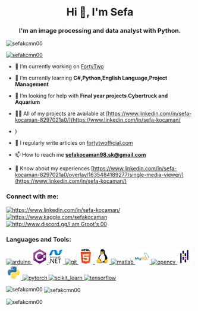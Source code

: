 <h1 align="center">Hi 👋, I'm Sefa</h1>
<h3 align="center">I'm an image processing and data analyst with Python.</h3>

<p align="left"> <img src="https://komarev.com/ghpvc/?username=sefakcmn00&label=Profile%20views&color=0e75b6&style=flat" alt="sefakcmn00" /> </p>

<p align="left"> <a href="https://github.com/ryo-ma/github-profile-trophy"><img src="https://github-profile-trophy.vercel.app/?username=sefakcmn00" alt="sefakcmn00" /></a> </p>

- 🔭 I’m currently working on [FortyTwo](fortytwofficial.com)

- 🌱 I’m currently learning **C#,Python,English Language,Project Management**

- 🤝 I’m looking for help with **Final year projects Cybertruck and Aquarium**

- 👨‍💻 All of my projects are available at [https://www.linkedin.com/in/sefa-kocaman-8297021a0/](https://www.linkedin.com/in/sefa-kocaman/
- )

- 📝 I regularly write articles on [fortytwofficial.com](fortytwofficial.com)

- 📫 How to reach me **sefakocaman98.sk@gmail.com**

- 📄 Know about my experiences [https://www.linkedin.com/in/sefa-kocaman-8297021a0/overlay/1635484189277/single-media-viewer/](https://www.linkedin.com/in/sefa-kocaman/)

<h3 align="left">Connect with me:</h3>
<p align="left">
<a href="https://www.linkedin.com/in/sefa-kocaman/" target="blank"><img align="center" src="https://raw.githubusercontent.com/rahuldkjain/github-profile-readme-generator/master/src/images/icons/Social/linked-in-alt.svg" alt="https://www.linkedin.com/in/sefa-kocaman/
  " height="30" width="40" /></a>
<a href="https://kaggle.com/https://www.kaggle.com/sefakocaman" target="blank"><img align="center" src="https://raw.githubusercontent.com/rahuldkjain/github-profile-readme-generator/master/src/images/icons/Social/kaggle.svg" alt="https://www.kaggle.com/sefakocaman" height="30" width="40" /></a>
<a href="https://discord.gg/http://www.discord.gg/I am Groot's 00" target="blank"><img align="center" src="https://raw.githubusercontent.com/rahuldkjain/github-profile-readme-generator/master/src/images/icons/Social/discord.svg" alt="http://www.discord.gg/I am Groot's 00" height="30" width="40" /></a>
</p>

<h3 align="left">Languages and Tools:</h3>
<p align="left"> <a href="https://www.arduino.cc/" target="_blank" rel="noreferrer"> <img src="https://cdn.worldvectorlogo.com/logos/arduino-1.svg" alt="arduino" width="40" height="40"/> </a> <a href="https://www.w3schools.com/cs/" target="_blank" rel="noreferrer"> <img src="https://raw.githubusercontent.com/devicons/devicon/master/icons/csharp/csharp-original.svg" alt="csharp" width="40" height="40"/> </a> <a href="https://dotnet.microsoft.com/" target="_blank" rel="noreferrer"> <img src="https://raw.githubusercontent.com/devicons/devicon/master/icons/dot-net/dot-net-original-wordmark.svg" alt="dotnet" width="40" height="40"/> </a> <a href="https://git-scm.com/" target="_blank" rel="noreferrer"> <img src="https://www.vectorlogo.zone/logos/git-scm/git-scm-icon.svg" alt="git" width="40" height="40"/> </a> <a href="https://www.w3.org/html/" target="_blank" rel="noreferrer"> <img src="https://raw.githubusercontent.com/devicons/devicon/master/icons/html5/html5-original-wordmark.svg" alt="html5" width="40" height="40"/> </a> <a href="https://www.linux.org/" target="_blank" rel="noreferrer"> <img src="https://raw.githubusercontent.com/devicons/devicon/master/icons/linux/linux-original.svg" alt="linux" width="40" height="40"/> </a> <a href="https://www.mathworks.com/" target="_blank" rel="noreferrer"> <img src="https://upload.wikimedia.org/wikipedia/commons/2/21/Matlab_Logo.png" alt="matlab" width="40" height="40"/> </a> <a href="https://www.mysql.com/" target="_blank" rel="noreferrer"> <img src="https://raw.githubusercontent.com/devicons/devicon/master/icons/mysql/mysql-original-wordmark.svg" alt="mysql" width="40" height="40"/> </a> <a href="https://opencv.org/" target="_blank" rel="noreferrer"> <img src="https://www.vectorlogo.zone/logos/opencv/opencv-icon.svg" alt="opencv" width="40" height="40"/> </a> <a href="https://pandas.pydata.org/" target="_blank" rel="noreferrer"> <img src="https://raw.githubusercontent.com/devicons/devicon/2ae2a900d2f041da66e950e4d48052658d850630/icons/pandas/pandas-original.svg" alt="pandas" width="40" height="40"/> </a> <a href="https://www.python.org" target="_blank" rel="noreferrer"> <img src="https://raw.githubusercontent.com/devicons/devicon/master/icons/python/python-original.svg" alt="python" width="40" height="40"/> </a> <a href="https://pytorch.org/" target="_blank" rel="noreferrer"> <img src="https://www.vectorlogo.zone/logos/pytorch/pytorch-icon.svg" alt="pytorch" width="40" height="40"/> </a> <a href="https://scikit-learn.org/" target="_blank" rel="noreferrer"> <img src="https://upload.wikimedia.org/wikipedia/commons/0/05/Scikit_learn_logo_small.svg" alt="scikit_learn" width="40" height="40"/> </a> <a href="https://www.tensorflow.org" target="_blank" rel="noreferrer"> <img src="https://www.vectorlogo.zone/logos/tensorflow/tensorflow-icon.svg" alt="tensorflow" width="40" height="40"/> </a> </p>

<p><img align="left" src="https://github-readme-stats.vercel.app/api/top-langs?username=sefakcmn00&show_icons=true&locale=en&layout=compact" alt="sefakcmn00" /></p>

<p>&nbsp;<img align="center" src="https://github-readme-stats.vercel.app/api?username=sefakcmn00&show_icons=true&locale=en" alt="sefakcmn00" /></p>

<p><img align="center" src="https://github-readme-streak-stats.herokuapp.com/?user=sefakcmn00&" alt="sefakcmn00" /></p>
